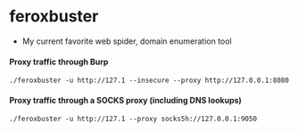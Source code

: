 # feroxbuster

* My current favorite web spider, domain enumeration tool&#x20;

#### Proxy traffic through Burp

```
./feroxbuster -u http://127.1 --insecure --proxy http://127.0.0.1:8080
```

#### Proxy traffic through a SOCKS proxy (including DNS lookups)

```
./feroxbuster -u http://127.1 --proxy socks5h://127.0.0.1:9050
```
